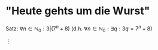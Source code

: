 # "Heute gehts um die Wurst"

Satz: $\forall n\in\mathbb{N}_0:3|(7^n+8)$ (d.h. $\forall n\in\mathbb{N}_0:\exists q: 3q=7^n+8$)

$\vdots$

<span style="color: green">



</span>